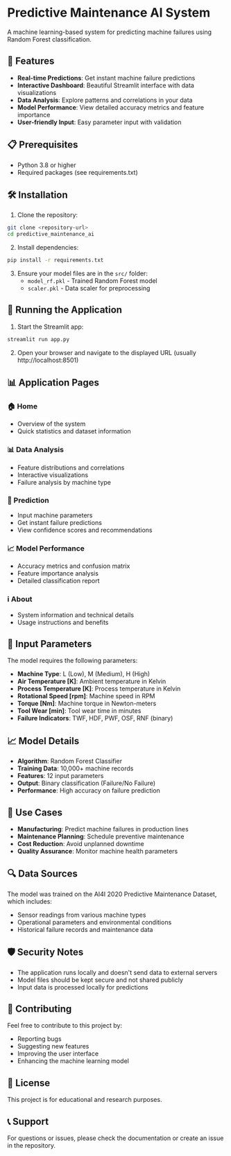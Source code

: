 # Predictive Maintenance AI System

A machine learning-based system for predicting machine failures using Random Forest classification.

## 🚀 Features

- **Real-time Predictions**: Get instant machine failure predictions
- **Interactive Dashboard**: Beautiful Streamlit interface with data visualizations
- **Data Analysis**: Explore patterns and correlations in your data
- **Model Performance**: View detailed accuracy metrics and feature importance
- **User-friendly Input**: Easy parameter input with validation

## 📋 Prerequisites

- Python 3.8 or higher
- Required packages (see requirements.txt)

## 🛠️ Installation

1. Clone the repository:

```bash
git clone <repository-url>
cd predictive_maintenance_ai
```

2. Install dependencies:

```bash
pip install -r requirements.txt
```

3. Ensure your model files are in the `src/` folder:
   - `model_rf.pkl` - Trained Random Forest model
   - `scaler.pkl` - Data scaler for preprocessing

## 🚀 Running the Application

1. Start the Streamlit app:

```bash
streamlit run app.py
```

2. Open your browser and navigate to the displayed URL (usually http://localhost:8501)

## 📊 Application Pages

### 🏠 Home

- Overview of the system
- Quick statistics and dataset information

### 📊 Data Analysis

- Feature distributions and correlations
- Interactive visualizations
- Failure analysis by machine type

### 🔮 Prediction

- Input machine parameters
- Get instant failure predictions
- View confidence scores and recommendations

### 📈 Model Performance

- Accuracy metrics and confusion matrix
- Feature importance analysis
- Detailed classification report

### ℹ️ About

- System information and technical details
- Usage instructions and benefits

## 🔧 Input Parameters

The model requires the following parameters:

- **Machine Type**: L (Low), M (Medium), H (High)
- **Air Temperature [K]**: Ambient temperature in Kelvin
- **Process Temperature [K]**: Process temperature in Kelvin
- **Rotational Speed [rpm]**: Machine speed in RPM
- **Torque [Nm]**: Machine torque in Newton-meters
- **Tool Wear [min]**: Tool wear time in minutes
- **Failure Indicators**: TWF, HDF, PWF, OSF, RNF (binary)

## 📈 Model Details

- **Algorithm**: Random Forest Classifier
- **Training Data**: 10,000+ machine records
- **Features**: 12 input parameters
- **Output**: Binary classification (Failure/No Failure)
- **Performance**: High accuracy on failure prediction

## 🎯 Use Cases

- **Manufacturing**: Predict machine failures in production lines
- **Maintenance Planning**: Schedule preventive maintenance
- **Cost Reduction**: Avoid unplanned downtime
- **Quality Assurance**: Monitor machine health parameters

## 🔍 Data Sources

The model was trained on the AI4I 2020 Predictive Maintenance Dataset, which includes:

- Sensor readings from various machine types
- Operational parameters and environmental conditions
- Historical failure records and maintenance data

## 🛡️ Security Notes

- The application runs locally and doesn't send data to external servers
- Model files should be kept secure and not shared publicly
- Input data is processed locally for predictions

## 🤝 Contributing

Feel free to contribute to this project by:

- Reporting bugs
- Suggesting new features
- Improving the user interface
- Enhancing the machine learning model

## 📄 License

This project is for educational and research purposes.

## 📞 Support

For questions or issues, please check the documentation or create an issue in the repository.
